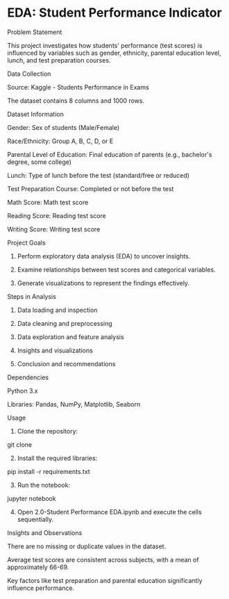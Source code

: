 

# EDA: Student Performance Indicator
   
Problem Statement

This project investigates how students' performance (test scores) is influenced by variables such as gender, ethnicity, parental education level, lunch, and test preparation courses.

Data Collection

Source: Kaggle - Students Performance in Exams

The dataset contains 8 columns and 1000 rows.


Dataset Information

Gender: Sex of students (Male/Female)

Race/Ethnicity: Group A, B, C, D, or E

Parental Level of Education: Final education of parents (e.g., bachelor's degree, some college)

Lunch: Type of lunch before the test (standard/free or reduced)

Test Preparation Course: Completed or not before the test

Math Score: Math test score

Reading Score: Reading test score

Writing Score: Writing test score


Project Goals

1. Perform exploratory data analysis (EDA) to uncover insights.


2. Examine relationships between test scores and categorical variables.


3. Generate visualizations to represent the findings effectively.



Steps in Analysis

1. Data loading and inspection


2. Data cleaning and preprocessing


3. Data exploration and feature analysis


4. Insights and visualizations


5. Conclusion and recommendations



Dependencies

Python 3.x

Libraries: Pandas, NumPy, Matplotlib, Seaborn


Usage

1. Clone the repository:

git clone <repository-url>


2. Install the required libraries:

pip install -r requirements.txt


3. Run the notebook:

jupyter notebook


4. Open 2.0-Student Performance EDA.ipynb and execute the cells sequentially.



Insights and Observations

There are no missing or duplicate values in the dataset.

Average test scores are consistent across subjects, with a mean of approximately 66-69.

Key factors like test preparation and parental education significantly influence performance.



   
